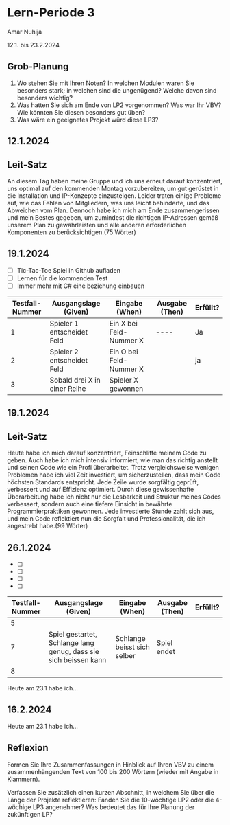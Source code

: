 # Lern-Periode 3

Amar Nuhija

12.1. bis 23.2.2024

## Grob-Planung

1. Wo stehen Sie mit Ihren Noten? In welchen Modulen waren Sie besonders stark; in welchen sind die ungenügend? Welche davon sind besonders wichtig?
2. Was hatten Sie sich am Ende von LP2 vorgenommen? Was war Ihr VBV? Wie könnten Sie diesen besonders gut üben?
3. Was wäre ein geeignetes Projekt würd diese LP3?

## 12.1.2024

## Leit-Satz

An diesem Tag haben meine Gruppe und ich uns erneut darauf konzentriert, uns optimal auf den kommenden Montag vorzubereiten, um gut gerüstet in die Installation und IP-Konzepte einzusteigen. Leider traten einige Probleme auf, wie das Fehlen von Mitgliedern, was uns leicht behinderte, und das Abweichen vom Plan. Dennoch habe ich mich am Ende zusammengerissen und mein Bestes gegeben, um zumindest die richtigen IP-Adressen gemäß unserem Plan zu gewährleisten und alle anderen erforderlichen Komponenten zu berücksichtigen.(75 Wörter)


## 19.1.2024

- [ ] Tic-Tac-Toe Spiel in Github aufladen
- [ ] Lernen für die kommenden Test
- [ ] Immer mehr mit C# eine beziehung einbauen

| Testfall-Nummer | Ausgangslage (Given) | Eingabe (When) | Ausgabe (Then) | Erfüllt? |
| --------------- | -------------------- | -------------- | -------------- | -------- |
| 1               |       Spieler 1 entscheidet Feld               |   Ein X bei Feld-Nummer X             |       ----      |     Ja     |
|2                |  Spieler 2 entscheidet Feld                    |   Ein O bei Feld-Nummer X             |                |   ja       |
| 3               |   Sobald drei X in einer Reihe                   |  Spieler X gewonnen              |                |          |


## 19.1.2024

## Leit-Satz

Heute habe ich mich darauf konzentriert, Feinschliffe meinem Code zu geben. Auch habe ich mich intensiv informiert, wie man das richtig anstellt und seinen Code wie ein Profi überarbeitet. Trotz vergleichsweise wenigen Problemen habe ich viel Zeit investiert, um sicherzustellen, dass mein Code höchsten Standards entspricht. Jede Zeile wurde sorgfältig geprüft, verbessert und auf Effizienz optimiert. Durch diese gewissenhafte Überarbeitung habe ich nicht nur die Lesbarkeit und Struktur meines Codes verbessert, sondern auch eine tiefere Einsicht in bewährte Programmierpraktiken gewonnen. Jede investierte Stunde zahlt sich aus, und mein Code reflektiert nun die Sorgfalt und Professionalität, die ich angestrebt habe.(99 Wörter)

## 26.1.2024

- [ ] 
- [ ] 
- [ ]
- [ ] 

| Testfall-Nummer | Ausgangslage (Given)                                         | Eingabe (When)              | Ausgabe (Then) | Erfüllt? |
| --------------- | ------------------------------------------------------------ | --------------------------- | -------------- | -------- |
| 5               |                                                              |                             |                |          |
| 7               | Spiel gestartet, Schlange lang genug, dass sie sich beissen kann | Schlange beisst sich selber | Spiel endet    |          |
| 8               |                                                              |                             |                |          |

Heute am 23.1 habe ich...


## 16.2.2024

Heute am 23.1 habe ich... 

## Reflexion

Formen Sie Ihre Zusammenfassungen in Hinblick auf Ihren VBV zu einem zusammenhängenden Text von 100 bis 200 Wörtern (wieder mit Angabe in Klammern).

Verfassen Sie zusätzlich einen kurzen Abschnitt, in welchem Sie über die Länge der Projekte reflektieren: Fanden Sie die 10-wöchtige LP2 oder die 4-wöchige LP3 angenehmer? Was bedeutet das für Ihre Planung der zukünftigen LP?
